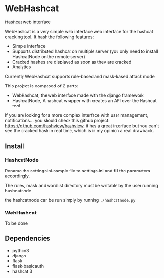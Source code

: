 # WebHashcat
Hashcat web interface

WebHashcat is a very simple web interface web interface for the hashcat cracking tool.
It hash the following features:
* Simple interface
* Supports distributed hashcat on multiple server (you only need to install HashcatNode on the remote server)
* Cracked hashes are displayed as soon as they are cracked
* Analytics

Currently WebHashcat supports rule-based and mask-based attack mode

This project is composed of 2 parts: 
- WebHashcat, the web interface made with the django framework 
- HashcatNode, A hashcat wrapper with creates an API over the Hashcat tool

If you are looking for a more complex interface with user management, notifications... you should check this github project: https://github.com/hashview/hashview, it has a great interface but you can't see the cracked hash in real time, which is in my opinion a real drawback.

## Install

### HashcatNode

Rename the settings.ini.sample file to settings.ini and fill the parameters accordingly.

The rules, mask and wordlist directory must be writable by the user running hashcatnode

the hashcatnode can be run simply by running `./hashcatnode.py`

### WebHashcat

To be done

## Dependencies

- python3
- django
- flask
- flask-basicauth
- hashcat 3
